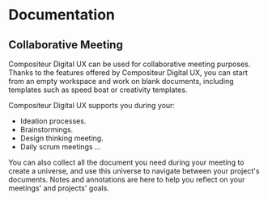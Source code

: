 # Documentation

## Collaborative Meeting

Compositeur Digital UX can be used for collaborative meeting purposes. Thanks to the features offered by Compositeur Digital UX, you can start from an empty workspace and work on blank documents, including templates such as speed boat or creativity templates. 

Compositeur Digital UX supports you during your:
* Ideation processes.
* Brainstormings.
* Design thinking meeting.
* Daily scrum meetings
...

You can also collect all the document you need during your meeting to create a universe, and use this universe to navigate between your project's documents. Notes and annotations are here to help you reflect on your meetings' and projects' goals.



